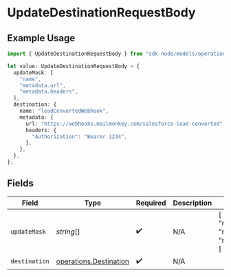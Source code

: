# UpdateDestinationRequestBody

## Example Usage

```typescript
import { UpdateDestinationRequestBody } from "sdk-node/models/operations";

let value: UpdateDestinationRequestBody = {
  updateMask: [
    "name",
    "metadata.url",
    "metadata.headers",
  ],
  destination: {
    name: "leadConvertedWebhook",
    metadata: {
      url: "https://webhooks.mailmonkey.com/salesforce-lead-converted",
      headers: {
        "Authorization": "Bearer 1234",
      },
    },
  },
};
```

## Fields

| Field                                                            | Type                                                             | Required                                                         | Description                                                      | Example                                                          |
| ---------------------------------------------------------------- | ---------------------------------------------------------------- | ---------------------------------------------------------------- | ---------------------------------------------------------------- | ---------------------------------------------------------------- |
| `updateMask`                                                     | *string*[]                                                       | :heavy_check_mark:                                               | N/A                                                              | [<br/>"name",<br/>"metadata.url",<br/>"metadata.headers"<br/>]   |
| `destination`                                                    | [operations.Destination](../../models/operations/destination.md) | :heavy_check_mark:                                               | N/A                                                              |                                                                  |
